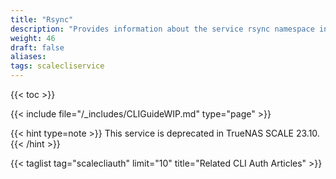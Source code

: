 ```yaml
---
title: "Rsync"
description: "Provides information about the service rsync namespace in the TrueNAS CLI. Includes command syntax and common commands."
weight: 46
draft: false
aliases:
tags: scalecliservice
---
```


{{< toc >}}

{{< include file="/_includes/CLIGuideWIP.md" type="page" >}}

{{< hint type=note >}}
This service is deprecated in TrueNAS SCALE 23.10.
{{< /hint >}}

{{< taglist tag="scalecliauth" limit="10" title="Related CLI Auth Articles" >}}

